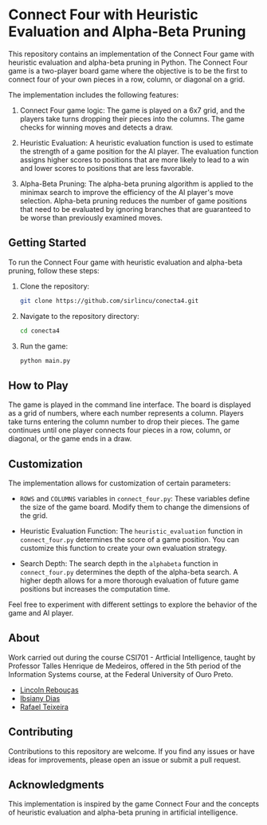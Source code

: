 # Connect Four with Heuristic Evaluation and Alpha-Beta Pruning

This repository contains an implementation of the Connect Four game with heuristic evaluation and alpha-beta pruning in Python. The Connect Four game is a two-player board game where the objective is to be the first to connect four of your own pieces in a row, column, or diagonal on a grid.

The implementation includes the following features:

1. Connect Four game logic: The game is played on a 6x7 grid, and the players take turns dropping their pieces into the columns. The game checks for winning moves and detects a draw.

2. Heuristic Evaluation: A heuristic evaluation function is used to estimate the strength of a game position for the AI player. The evaluation function assigns higher scores to positions that are more likely to lead to a win and lower scores to positions that are less favorable.

3. Alpha-Beta Pruning: The alpha-beta pruning algorithm is applied to the minimax search to improve the efficiency of the AI player's move selection. Alpha-beta pruning reduces the number of game positions that need to be evaluated by ignoring branches that are guaranteed to be worse than previously examined moves.

## Getting Started

To run the Connect Four game with heuristic evaluation and alpha-beta pruning, follow these steps:

1. Clone the repository:
   ```bash
   git clone https://github.com/sirlincu/conecta4.git
   ```

2. Navigate to the repository directory:
   ```bash
   cd conecta4
   ```

3. Run the game:
   ```bash
   python main.py
   ```

## How to Play

The game is played in the command line interface. The board is displayed as a grid of numbers, where each number represents a column. Players take turns entering the column number to drop their pieces. The game continues until one player connects four pieces in a row, column, or diagonal, or the game ends in a draw.

## Customization

The implementation allows for customization of certain parameters:

- `ROWS` and `COLUMNS` variables in `connect_four.py`: These variables define the size of the game board. Modify them to change the dimensions of the grid.

- Heuristic Evaluation Function: The `heuristic_evaluation` function in `connect_four.py` determines the score of a game position. You can customize this function to create your own evaluation strategy.

- Search Depth: The search depth in the `alphabeta` function in `connect_four.py` determines the depth of the alpha-beta search. A higher depth allows for a more thorough evaluation of future game positions but increases the computation time.

Feel free to experiment with different settings to explore the behavior of the game and AI player.

## About
Work carried out during the course CSI701 - Artficial Intelligence, taught by Professor Talles Henrique de Medeiros, offered in the 5th period of the Information Systems course, at the Federal University of Ouro Preto.

<ul>
    <li><a href="https://github.com/sirlincu">Lincoln Rebouças</a></li>
    <li><a href="https://github.com/Ibsiany">Ibsiany Dias</a></li>
    <li><a href="https://github.com/rafaelc-teixeira">Rafael Teixeira</a></li>
</ul>

## Contributing

Contributions to this repository are welcome. If you find any issues or have ideas for improvements, please open an issue or submit a pull request.

## Acknowledgments

This implementation is inspired by the game Connect Four and the concepts of heuristic evaluation and alpha-beta pruning in artificial intelligence.

